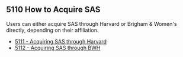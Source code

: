  ## 5110 How to Acquire SAS ##

 Users can either acquire SAS through Harvard or Brigham & Women's directly, depending on their affiliation.

  - [5111 - Acquiring SAS through Harvard](https://github.com/sleepepi/howto/blob/master/5000-software/5111-acquiring-sas-through-harvard.md)
  - [5112 - Acquiring SAS through BWH](https://github.com/sleepepi/howto/blob/master/5000-software/5112-acquiring-sas-through-bwh.md)
